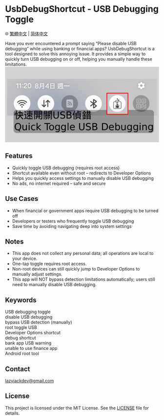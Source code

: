 # UsbDebugShortcut - USB Debugging Toggle

🌐 [繁體中文](./README.zh-TW.md) | [简体中文](./README.zh-CN.md)

Have you ever encountered a prompt saying “Please disable USB debugging” while using banking or financial apps?
UsbDebugShortcut is a tool designed to solve this annoying issue. It provides a simple way to quickly turn USB debugging on or off, helping you manually handle these limitations.
![Main Banner](圖片素材/主題圖片.png)

## Features
- Quickly toggle USB debugging (requires root access)
- Shortcut available even without root – redirects to Developer Options
- Helps you quickly access settings to manually disable USB debugging
- No ads, no internet required – safe and secure

## Use Cases
- When financial or government apps require USB debugging to be turned off
- Developers or testers who frequently toggle USB debugging
- Save time by avoiding navigating deep into system settings

## Notes
- This app does not collect any personal data; all operations are local to your device.
- One-tap toggle requires root access.
- Non-root devices can still quickly jump to Developer Options to manually adjust settings.
- This app will NOT bypass detection limitations automatically; users still need to manually disable USB debugging.

## Keywords
USB debugging toggle  
disable USB debugging  
bypass USB detection (manually)  
root toggle USB  
Developer Options shortcut  
debug shortcut  
bank app USB warning  
unable to use finance app  
Android root tool  

## Contact
lazyjackdev@gmail.com

## License

This project is licensed under the MIT License. See the [LICENSE](LICENSE) file for details.
